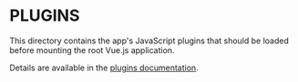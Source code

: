 # PLUGINS

This directory contains the app's JavaScript plugins that should be loaded before mounting the root Vue.js application.

Details are available in the [plugins documentation](https://nuxtjs.org/guide/plugins).
